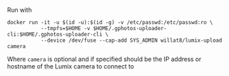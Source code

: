Run with

    docker run -it -u $(id -u):$(id -g) -v /etc/passwd:/etc/passwd:ro \
               --tmpfs=$HOME -v $HOME/.gphotos-uploader-cli:$HOME/.gphotos-uploader-cli \
               --device /dev/fuse --cap-add SYS_ADMIN willat8/lumix-upload camera

Where `camera` is optional and if specified should be the IP address or hostname of the Lumix camera to connect to

